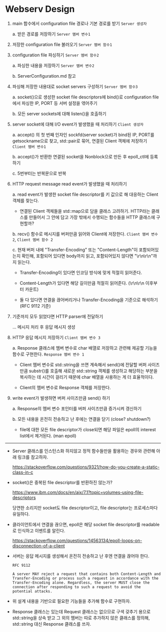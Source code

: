 # Webserv Design

1. main 함수에서 configuration file 경로나 기본 경로를 받기 `Server 생성자`

    a. 받은 경로를 저장하기 `Server 멤버 변수1`

2. 저장한 configuration file 불러오기 `Server 멤버 함수1`

3. configuration file 파싱하기 `Server 멤버 함수2`

    a. 파싱한 내용을 저장하기 `Server 멤버 변수2`

    b. ServerConfiguration.md 참고

4. 파싱해 저장한 내용대로 socket servers 구성하기 `Server 멤버 함수3`

    a. socket()으로 생성한 socket file descriptors에 bind()로 configuration file에서 파싱한 IP, PORT 등 서버 설정을 엮어주기

    b. 모든 server sockets에 대해 listen()을 호출하기

5. server socket에 대해 I/O event가 발생했을 때 처리하기 `Client 생성자`

    a. accept() 의 첫 번째 인자인 sockfd(server socket)가 bind된 IP, PORT를 getsockname으로 찾고, std::pair로 묶어, 연결된 Client 객체에 저장하기 `Client 멤버 변수1`
    
    b. accept()가 반환한 연결된 socket을 Nonblock으로 만든 후 epoll_ctl에 등록하기

    c. 5번부터는 반복문으로 반복

6. HTTP request message read event가 발생했을 때 처리하기

    a. read event가 발생한 socket file descriptor를 키 값으로 해 대응하는 Client 객체를 찾는다.

    - 연결된 Client 객체들을 std::map으로 담을 클래스 고려하기. HTTP라는 클래스를 만들어서 그 안에 담고 가장 밖에서 수행되는 함수들을 HTTP 클래스에 구현할까? 

    b. recv() 함수로 메시지를 버퍼만큼 읽어와 Client에 저장한다. `Client 멤버 변수 2`, `Client 멤버 함수 2` 

    c. 현재 버퍼 내에 "Transfer-Encoding" 또는 "Content-Length"이 포함되어있는지 확인해, 포함되어 있다면 body까지 읽고, 포함되어있지 않다면 "\r\n\r\n"까지 읽는다.

    - Transfer-Encoding이 있다면 인코딩 방식에 맞게 적절히 읽어준다.

    - Content-Length가 있다면 해당 길이만큼 적절히 읽어준다. (\r\n\r\n 이후부터 카운트)

    - 둘 다 있다면 연결을 끊어버리거나 Transfer-Encoding을 기준으로 해석하기 (RFC 9112 기준)

7. 기준까지 모두 읽었다면 HTTP parser에 전달하기

    ... 메시지 처리 후 응답 메시지 생성

8. HTTP 응답 메시지 저장하기 `Client 멤버 변수 3`

    a. Response 클래스에 멤버 변수로 char 배열로 저장하고 관련해 제공할 기능을 함수로 구현한다. `Response 멤버 변수 1`
    
    - Client 멤버 변수로 std::string을 쓰면 계속해서 send()에 전달할 버퍼 사이즈만큼 substr()를 호출해 새로운 std::string 객체를 생성하고 해당하는 부분을 복사하는 데 시간이 걸리기 때문에 char 배열을 사용하는 게 더 효율적이다.

    - Client의 멤버 변수로 Response 객체를 저장한다.

9. write event가 발생하면 버퍼 사이즈만큼 send() 하기

    a. Response의 멤버 변수 포인터를 버퍼 사이즈만큼 증가시켜 갱신하기

    b. 모든 내용을 온전히 전송하고 난 후에는 연결을 닫기 (close? shutdown?)

    - file에 대한 모든 file descriptor가 close되면 해당 파일은 epoll의 interest list에서 제거된다. (man epoll)

---
- Server 클래스를 인스턴스화 하지않고 정적 함수들만을 활용하는 경우와 관련해 아래 링크를 참고하자.

    https://stackoverflow.com/questions/9321/how-do-you-create-a-static-class-in-c


- socket()은 중복된 file descriptor를 반환하진 않는가?

    https://www.ibm.com/docs/en/aix/7.1?topic=volumes-using-file-descriptors

    당연한 소리지만 socket도 file descriptor이고, file descriptor는 프로세스마다 유일하다.

- 클라이언트에서 연결을 끊으면, epoll은 해당 socket file descriptor를 readable로 인식하고 이벤트를 알린다.

    https://stackoverflow.com/questions/14563134/epoll-loops-on-disconnection-of-a-client

- 서버는 응답 메시지를 생성해서 온전히 전송하고 난 후엔 연결을 끊어야 한다.

    ```
    RFC 9112

    A server MAY reject a request that contains both Content-Length and Transfer-Encoding or process such a request in accordance with the Transfer-Encoding alone. Regardless, the server MUST close the connection after responding to such a request to avoid the potential attacks.
    ```

- 위 설계 내용을 기반으로 필요한 기능들을 추가해 함수로 구현하자.

- Response 클래스는 있는데 Request 클래스는 없으므로 구색 갖추기 용으로 std::string을 상속 받고 그 외의 멤버는 따로 추가하지 않은 클래스를 정의해, std::string 대신 Response 클래스를 쓰자.
